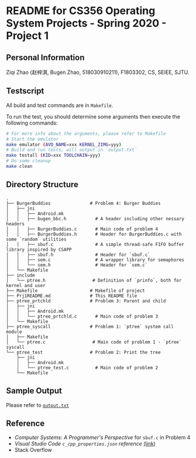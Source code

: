 # README for CS356 Operating System Projects - Spring 2020 - Project 1
## Personal Information
Ziqi Zhao (赵梓淇, Bugen Zhao, 518030910211), F1803302, CS, SEIEE, SJTU.
## Testscript
All build and test commands are in `Makefile`.

To run the test, you should determine some arguments then execute the following commands:
```bash
# For more info about the arguments, please refer to Makefile
# Start the emulator
make emulator (AVD_NAME=xxx KERNEL_ZIMG=yyy)
# Build and run tests, will output in `output.txt`
make testall (KID=xxx TOOLCHAIN=yyy)
# Do some cleanup
make clean
```
## Directory Structure
```
.
├── BurgerBuddies               # Problem 4: Burger Buddies
│   ├── jni
│   │   ├── Android.mk
│   │   ├── bugen_bbc.h           # A header including other nessary headers
│   │   ├── BurgerBuddies.c       # Main code of problem 4
│   │   ├── BurgerBuddies.h       # Header for BurgerBuddies.c with some `random` utilities
│   │   ├── sbuf.c                # A simple thread-safe FIFO buffer library inspired by CSAPP
│   │   ├── sbuf.h                # Header for `sbuf.c`
│   │   ├── sem.c                 # A wrapper library for semaphores
│   │   └── sem.h                 # Header for `sem.c`
│   └── Makefile
├── include
│   └── ptree.h                  # Definition of `prinfo`, both for kernel and user
├── Makefile                    # Makefile of project
├── Prj1README.md               # This README file
├── ptree_prtchld               # Problem 3: Parent and child
│   ├── jni
│   │   ├── Android.mk
│   │   └── ptree_prtchld.c       # Main code of problem 3
│   └── Makefile
├── ptree_syscall               # Problem 1: `ptree` system call module
│   ├── Makefile
│   └── ptree.c                  # Main code of problem 1 - `ptree` syscall
└── ptree_test                  # Problem 2: Print the tree
    ├── jni
    │   ├── Android.mk
    │   └── ptree_test.c          # Main code of problem 2
    └── Makefile
```
## Sample Output
Please refer to [`output.txt`](output.txt)
## Reference
- *Computer Systems: A Programmer's Perspective* for `sbuf.c` in Problem 4
- *Visual Studio Code `c_cpp_properties.json` reference* [ (link) ](https://code.visualstudio.com/docs/cpp/c-cpp-properties-schema-reference)
- Stack Overflow
